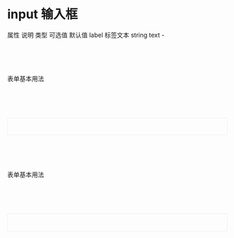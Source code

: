 
# input 输入框
属性          说明              类型              可选值                默认值
label         标签文本          string           text                     -           

<script setup>
import demo1 from './demo1.vue';
import demo2 from './demo2.vue';

</script>

<div class="doc1">表单基本用法</div>
<div class="doc2">
<demo1></demo1>
</div>

<div class="doc1">表单基本用法</div>
<div class="doc2">
<demo2></demo2>
</div>

<style>
    .doc2{
        display:"block";
        border:1px solid #f0f0f0;
        /* height:20vh; */
        padding:2vw;
        margin-top:2vh;
    }
    .doc1{
        margin-top:2vh;
    }
</style>
